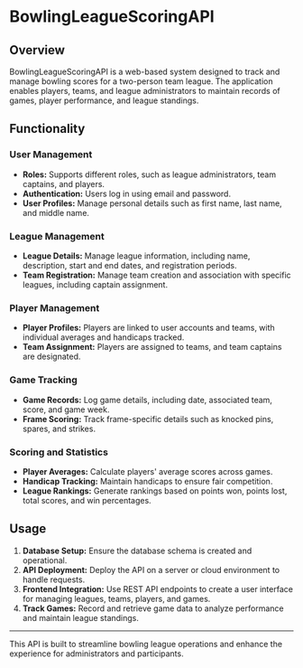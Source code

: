 # BowlingLeagueScoringAPI

## Overview
BowlingLeagueScoringAPI is a web-based system designed to track and manage bowling scores for a two-person team league. The application enables players, teams, and league administrators to maintain records of games, player performance, and league standings.

## Functionality

### User Management
- **Roles:** Supports different roles, such as league administrators, team captains, and players.
- **Authentication:** Users log in using email and password.
- **User Profiles:** Manage personal details such as first name, last name, and middle name.

### League Management
- **League Details:** Manage league information, including name, description, start and end dates, and registration periods.
- **Team Registration:** Manage team creation and association with specific leagues, including captain assignment.

### Player Management
- **Player Profiles:** Players are linked to user accounts and teams, with individual averages and handicaps tracked.
- **Team Assignment:** Players are assigned to teams, and team captains are designated.

### Game Tracking
- **Game Records:** Log game details, including date, associated team, score, and game week.
- **Frame Scoring:** Track frame-specific details such as knocked pins, spares, and strikes.

### Scoring and Statistics
- **Player Averages:** Calculate players' average scores across games.
- **Handicap Tracking:** Maintain handicaps to ensure fair competition.
- **League Rankings:** Generate rankings based on points won, points lost, total scores, and win percentages.

## Usage

1. **Database Setup:** Ensure the database schema is created and operational.
2. **API Deployment:** Deploy the API on a server or cloud environment to handle requests.
3. **Frontend Integration:** Use REST API endpoints to create a user interface for managing leagues, teams, players, and games.
4. **Track Games:** Record and retrieve game data to analyze performance and maintain league standings.

---
This API is built to streamline bowling league operations and enhance the experience for administrators and participants.
